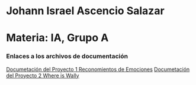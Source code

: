 # Johann Israel Ascencio Salazar
# Materia: IA, Grupo A




### Enlaces a los archivos de documentación


[Documetación del Proyecto 1 Reconomientos de Emociones](./Documentacion_códigos/Reconocimiento_emociones.md)
[Documetación del Proyecto 2 Where is Wally](./Documentacion_códigos/Reconocimiento_emociones.md)
